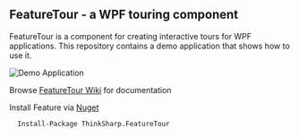## FeatureTour - a WPF touring component

FeatureTour is a component for creating interactive tours for WPF applications. 
This repository contains a demo application that shows how to use it.

![Demo Application](http://images.thinksharp.de/web/FeatureTour.Demo.png)

Browse [FeatureTour Wiki](https://github.com/JanDotNet/ThinkSharp.FeatureTour/wiki) for documentation

Install Feature via [Nuget](https://www.nuget.org/packages/Thinksharp.FeatureTour)

      Install-Package ThinkSharp.FeatureTour 
